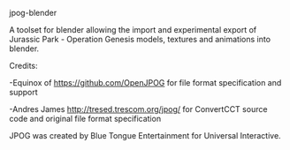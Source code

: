 jpog-blender

A toolset for blender allowing the import and experimental export of Jurassic Park - Operation Genesis models, textures and animations into blender.

Credits:

-Equinox of https://github.com/OpenJPOG for file format specification and support

-Andres James http://tresed.trescom.org/jpog/ for ConvertCCT source code and original file format specification

JPOG was created by Blue Tongue Entertainment for Universal Interactive.
